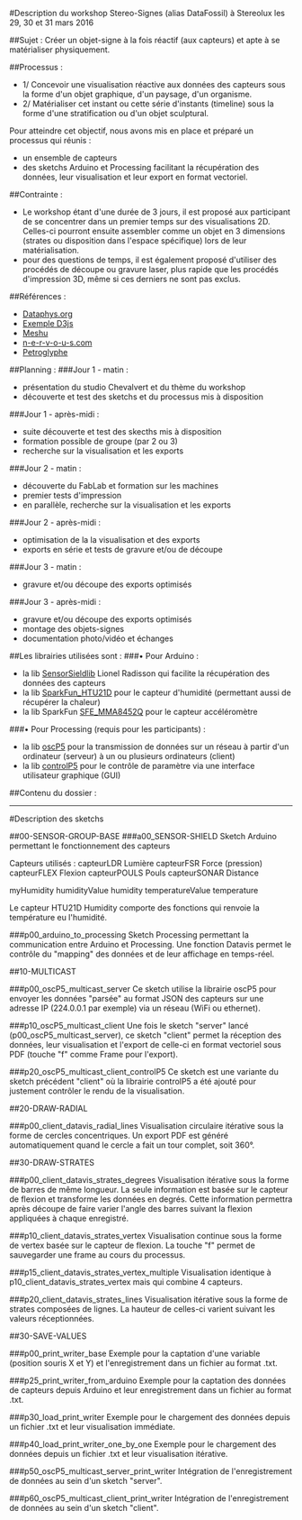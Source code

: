 #Description du workshop Stereo-Signes (alias DataFossil) à Stereolux les 29, 30 et 31 mars 2016

##Sujet :
Créer un objet-signe à la fois réactif (aux capteurs) et apte à se matérialiser physiquement.

##Processus :
- 1/ Concevoir une visualisation réactive aux données des capteurs sous la forme d'un objet graphique, d'un paysage, d'un organisme.
- 2/ Matérialiser cet instant ou cette série d'instants (timeline) sous la forme d'une stratification ou d'un objet sculptural.

Pour atteindre cet objectif, nous avons mis en place et préparé un processus qui réunis :
- un ensemble de capteurs 
- des sketchs Arduino et Processing facilitant la récupération des données, leur visualisation et leur export en format vectoriel.

##Contrainte :
- Le workshop étant d'une durée de 3 jours, il est proposé aux participant de se concentrer dans un premier temps sur des visualisations 2D. Celles-ci pourront ensuite assembler comme un objet en 3 dimensions (strates ou disposition dans l'espace spécifique) lors de leur matérialisation.  
- pour des questions de temps, il est également proposé d'utiliser des procédés de découpe ou gravure laser, plus rapide que les procédés d'impression 3D, même si ces derniers ne sont pas exclus.

##Références :
- [Dataphys.org](http://dataphys.org/list/)
- [Exemple D3js](https://github.com/mbostock/d3/wiki/Gallery)
- [Meshu](https://meshu.io/make/facet)
- [n-e-r-v-o-u-s.com](http://n-e-r-v-o-u-s.com)
- [Petroglyphe](https://fr.wikipedia.org/wiki/P%C3%A9troglyphe)


##Planning :
###Jour 1 - matin :
- présentation du studio Chevalvert et du thème du workshop
- découverte et test des sketchs et du processus mis à disposition

###Jour 1 - après-midi :
- suite découverte et test des skecths mis à disposition
- formation possible de groupe (par 2 ou 3)
- recherche sur la visualisation et les exports

###Jour 2 - matin :
- découverte du FabLab et formation sur les machines
- premier tests d'impression
- en parallèle, recherche sur la visualisation et les exports

###Jour 2 - après-midi :
- optimisation de la la visualisation et des exports
- exports en série et tests de gravure et/ou de découpe

###Jour 3 - matin :
- gravure et/ou découpe des exports optimisés

###Jour 3 - après-midi :
- gravure et/ou découpe des exports optimisés
- montage des objets-signes
- documentation photo/vidéo et échanges




##Les librairies utilisées sont :
###• Pour Arduino :
- la lib [SensorSieldlib](https://github.com/MAKIO135/sensorShieldLib) Lionel Radisson qui facilite la récupération des données des capteurs
- la lib [SparkFun_HTU21D](https://github.com/sparkfun/HTU21D_Breakout) pour le capteur d'humidité (permettant aussi de récupérer la chaleur)
- la lib SparkFun [SFE_MMA8452Q](https://github.com/sparkfun/MMA8452_Accelerometer) pour le capteur accéléromètre

###• Pour Processing (requis pour les participants) :
- la lib [oscP5](https://github.com/sojamo/oscp5) pour la transmission de données sur un réseau à partir d'un ordinateur (serveur) à un ou plusieurs ordinateurs (client)
- la lib [controlP5](https://github.com/sojamo/controlp5) pour le contrôle de paramètre via une interface utilisateur graphique (GUI)




##Contenu du dossier :



----
#Description des sketchs


##00-SENSOR-GROUP-BASE
###a00_SENSOR-SHIELD
Sketch Arduino permettant le fonctionnement des capteurs

Capteurs utilisés :
capteurLDR	Lumière 
capteurFSR	Force (pression)
capteurFLEX	Flexion
capteurPOULS	Pouls
capteurSONAR	Distance

myHumidity
humidityValue	humidity
temperatureValue temperature

Le capteur HTU21D Humidity comporte des fonctions qui renvoie la température eu l'humidité.


###p00_arduino_to_processing
Sketch Processing permettant la communication entre Arduino et Processing.
Une fonction Datavis permet le contrôle du "mapping" des données et de leur affichage en temps-réel.




##10-MULTICAST

###p00_oscP5_multicast_server
Ce sketch utilise la librairie oscP5 pour envoyer les données "parsée" au format JSON des capteurs sur une adresse IP (224.0.0.1 par exemple) via un réseau (WiFi ou ethernet).

###p10_oscP5_multicast_client
Une fois le sketch "server" lancé (p00_oscP5_multicast_server), ce sketch "client" permet la réception des données, leur visualisation et l'export de celle-ci en format vectoriel sous PDF (touche "f" comme Frame pour l'export).

###p20_oscP5_multicast_client_controlP5
Ce sketch est une variante du sketch précédent "client" où la librairie controlP5 a été ajouté pour justement contrôler le rendu de la visualisation.




##20-DRAW-RADIAL

###p00_client_datavis_radial_lines
Visualisation circulaire itérative sous la forme de cercles concentriques. Un export PDF est généré automatiquement quand le cercle a fait un tour complet, soit 360°.  




##30-DRAW-STRATES

###p00_client_datavis_strates_degrees
Visualisation itérative sous la forme de barres de même longueur. La seule information est basée sur le capteur de flexion et transforme les données en degrés. Cette information permettra après découpe de faire varier l'angle des barres suivant la flexion appliquées à chaque enregistré.

###p10_client_datavis_strates_vertex
Visualisation continue sous la forme de vertex basée sur le capteur de flexion.
La touche "f" permet de sauvegarder une frame au cours du processus.

###p15_client_datavis_strates_vertex_multiple
Visualisation identique à p10_client_datavis_strates_vertex mais qui combine 4 capteurs. 

###p20_client_datavis_strates_lines
Visualisation itérative sous la forme de strates composées de lignes. La hauteur de celles-ci varient suivant les valeurs réceptionnées.






##30-SAVE-VALUES

###p00_print_writer_base
Exemple pour la captation d'une variable (position souris X et Y) et l'enregistrement dans un fichier au format .txt. 

###p25_print_writer_from_arduino
Exemple pour la captation des données de capteurs depuis Arduino et leur enregistrement dans un fichier au format .txt. 

###p30_load_print_writer
Exemple pour le chargement des données depuis un fichier .txt et leur visualisation immédiate. 

###p40_load_print_writer_one_by_one
Exemple pour le chargement des données depuis un fichier .txt et leur visualisation itérative.

###p50_oscP5_multicast_server_print_writer
Intégration de l'enregistrement de données au sein d'un sketch "server".

###p60_oscP5_multicast_client_print_writer
Intégration de l'enregistrement de données au sein d'un sketch "client".




